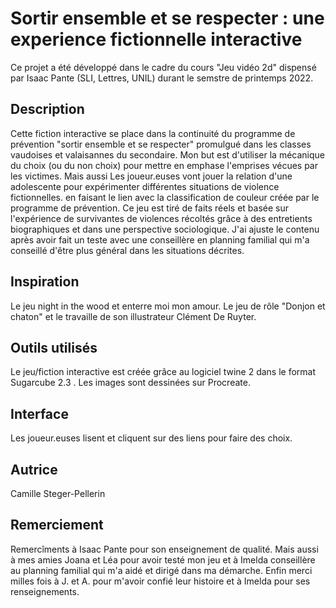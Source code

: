 # Sortir ensemble et se respecter : une experience fictionnelle interactive
Ce projet a été développé dans le cadre du cours "Jeu vidéo 2d" dispensé par Isaac Pante (SLI, Lettres, UNIL) durant le semstre de printemps 2022.

## Description
Cette fiction interactive se place dans la continuité du programme de prévention "sortir ensemble et se respecter" promulgué dans les classes vaudoises et valaisannes du secondaire. Mon but est d'utiliser la mécanique du choix (ou du non choix) pour mettre en emphase l'emprises vécues par les victimes. Mais aussi Les joueur.euses vont jouer la relation d'une adolescente pour expérimenter différentes situations de violence fictionnelles. en faisant le lien avec la classification de couleur créée par le programme de prévention. Ce jeu est tiré de faits réels et basée sur l'expérience de survivantes de violences récoltés grâce à des entretients biographiques et dans une perspective sociologique. J'ai ajuste le contenu après avoir fait un teste avec une conseillère en planning familial qui m'a conseillé d'être plus général dans les situations décrites.

## Inspiration
Le jeu night in the wood et enterre moi mon amour.
Le jeu de rôle "Donjon et chaton" et le travaille de son illustrateur Clément De Ruyter.

## Outils utilisés 
Le jeu/fiction interactive est créée grâce au logiciel twine 2 dans le format Sugarcube 2.3 .
Les images sont dessinées sur Procreate.

## Interface
Les joueur.euses lisent et cliquent sur des liens pour faire des choix. 

## Autrice
Camille Steger-Pellerin

## Remerciement
Remercîments à Isaac Pante pour son enseignement de qualité.
Mais aussi à mes amies Joana et Léa pour avoir testé mon jeu et à Imelda conseillère au planning familial qui m'a aidé et dirigé dans ma démarche.
Enfin merci milles fois à J. et A. pour m'avoir confié leur histoire et à Imelda pour ses renseignements. 
